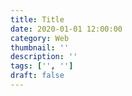 ```yaml
---
title: Title
date: 2020-01-01 12:00:00
category: Web
thumbnail: ''
description: ''
tags: ['', '']
draft: false
---
```

